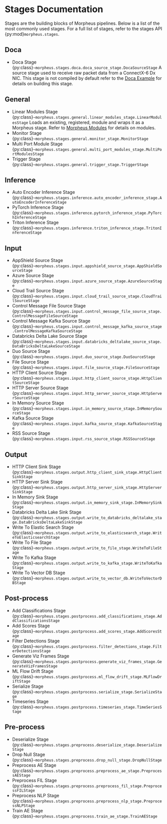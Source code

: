 <!--
SPDX-FileCopyrightText: Copyright (c) 2023, NVIDIA CORPORATION & AFFILIATES. All rights reserved.
SPDX-License-Identifier: Apache-2.0

Licensed under the Apache License, Version 2.0 (the "License");
you may not use this file except in compliance with the License.
You may obtain a copy of the License at

http://www.apache.org/licenses/LICENSE-2.0

Unless required by applicable law or agreed to in writing, software
distributed under the License is distributed on an "AS IS" BASIS,
WITHOUT WARRANTIES OR CONDITIONS OF ANY KIND, either express or implied.
See the License for the specific language governing permissions and
limitations under the License.
-->

# Stages Documentation

Stages are the building blocks of Morpheus pipelines. Below is a list of the most commonly used stages. For a full list of stages, refer to the stages API {py:mod}`morpheus.stages`.

## Doca

- Doca Stage {py:class}`~morpheus.stages.doca.doca_source_stage.DocaSourceStage` A source stage used to receive raw packet data from a ConnectX-6 Dx NIC. This stage is not compiled by default refer to the [Doca Example](../../../examples/doca/README.md) for details on building this stage.

## General

- Linear Modules Stage {py:class}`~morpheus.stages.general.linear_modules_stage.LinearModulesStage` Loads an existing, registered, module and wraps it as a Morpheus stage. Refer to [Morpheus Modules](../developer_guide/guides.md#morpheus-modules) for details on modules.
- Monitor Stage {py:class}`~morpheus.stages.general.monitor_stage.MonitorStage`
- Multi Port Module Stage {py:class}`~morpheus.stages.general.multi_port_modules_stage.MultiPortModulesStage`
- Trigger Stage {py:class}`~morpheus.stages.general.trigger_stage.TriggerStage`

## Inference

- Auto Encoder Inference Stage {py:class}`~morpheus.stages.inference.auto_encoder_inference_stage.AutoEncoderInferenceStage`
- PyTorch Inference Stage {py:class}`~morpheus.stages.inference.pytorch_inference_stage.PyTorchInferenceStage`
- Triton Inference Stage {py:class}`~morpheus.stages.inference.triton_inference_stage.TritonInferenceStage`

## Input

- AppShield Source Stage {py:class}`~morpheus.stages.input.appshield_source_stage.AppShieldSourceStage`
- Azure Source Stage {py:class}`~morpheus.stages.input.azure_source_stage.AzureSourceStage`
- Cloud Trail Source Stage {py:class}`~morpheus.stages.input.cloud_trail_source_stage.CloudTrailSourceStage`
- Control Message File Source Stage {py:class}`~morpheus.stages.input.control_message_file_source_stage.ControlMessageFileSourceStage`
- Control Message Kafka Source Stage {py:class}`~morpheus.stages.input.control_message_kafka_source_stage.ControlMessageKafkaSourceStage`
- Databricks Delta Lake Source Stage {py:class}`~morpheus.stages.input.databricks_deltalake_source_stage.DataBricksDeltaLakeSourceStage`
- Duo Source Stage {py:class}`~morpheus.stages.input.duo_source_stage.DuoSourceStage`
- File Source Stage {py:class}`~morpheus.stages.input.file_source_stage.FileSourceStage`
- HTTP Client Source Stage {py:class}`~morpheus.stages.input.http_client_source_stage.HttpClientSourceStage`
- HTTP Server Source Stage {py:class}`~morpheus.stages.input.http_server_source_stage.HttpServerSourceStage`
- In Memory Source Stage {py:class}`~morpheus.stages.input.in_memory_source_stage.InMemorySourceStage`
- Kafka Source Stage {py:class}`~morpheus.stages.input.kafka_source_stage.KafkaSourceStage`
- RSS Source Stage {py:class}`~morpheus.stages.input.rss_source_stage.RSSSourceStage`

## Output
- HTTP Client Sink Stage {py:class}`~morpheus.stages.output.http_client_sink_stage.HttpClientSinkStage`
- HTTP Server Sink Stage {py:class}`~morpheus.stages.output.http_server_sink_stage.HttpServerSinkStage`
- In Memory Sink Stage {py:class}`~morpheus.stages.output.in_memory_sink_stage.InMemorySinkStage`
- Databricks Delta Lake Sink Stage {py:class}`~morpheus.stages.output.write_to_databricks_deltalake_stage.DataBricksDeltaLakeSinkStage`
- Write To Elastic Search Stage {py:class}`~morpheus.stages.output.write_to_elasticsearch_stage.WriteToElasticsearchStage`
- Write To File Stage {py:class}`~morpheus.stages.output.write_to_file_stage.WriteToFileStage`
- Write To Kafka Stage {py:class}`~morpheus.stages.output.write_to_kafka_stage.WriteToKafkaStage`
- Write To Vector DB Stage {py:class}`~morpheus.stages.output.write_to_vector_db.WriteToVectorDBStage`

## Post-process

- Add Classifications Stage {py:class}`~morpheus.stages.postprocess.add_classifications_stage.AddClassificationsStage`
- Add Scores Stage {py:class}`~morpheus.stages.postprocess.add_scores_stage.AddScoresStage`
- Filter Detections Stage {py:class}`~morpheus.stages.postprocess.filter_detections_stage.FilterDetectionsStage`
- Generate Viz Frames Stage {py:class}`~morpheus.stages.postprocess.generate_viz_frames_stage.GenerateVizFramesStage`
- ML Flow Drift Stage {py:class}`~morpheus.stages.postprocess.ml_flow_drift_stage.MLFlowDriftStage`
- Serialize Stage {py:class}`~morpheus.stages.postprocess.serialize_stage.SerializeStage`
- Timeseries Stage {py:class}`~morpheus.stages.postprocess.timeseries_stage.TimeSeriesStage`

## Pre-process

- Deserialize Stage {py:class}`~morpheus.stages.preprocess.deserialize_stage.DeserializeStage`
- Drop Null Stage {py:class}`~morpheus.stages.preprocess.drop_null_stage.DropNullStage`
- Preprocess AE Stage {py:class}`~morpheus.stages.preprocess.preprocess_ae_stage.PreprocessAEStage`
- Preprocess FIL Stage {py:class}`~morpheus.stages.preprocess.preprocess_fil_stage.PreprocessFILStage`
- Preprocess NLP Stage {py:class}`~morpheus.stages.preprocess.preprocess_nlp_stage.PreprocessNLPStage`
- Train AE Stage {py:class}`~morpheus.stages.preprocess.train_ae_stage.TrainAEStage`
